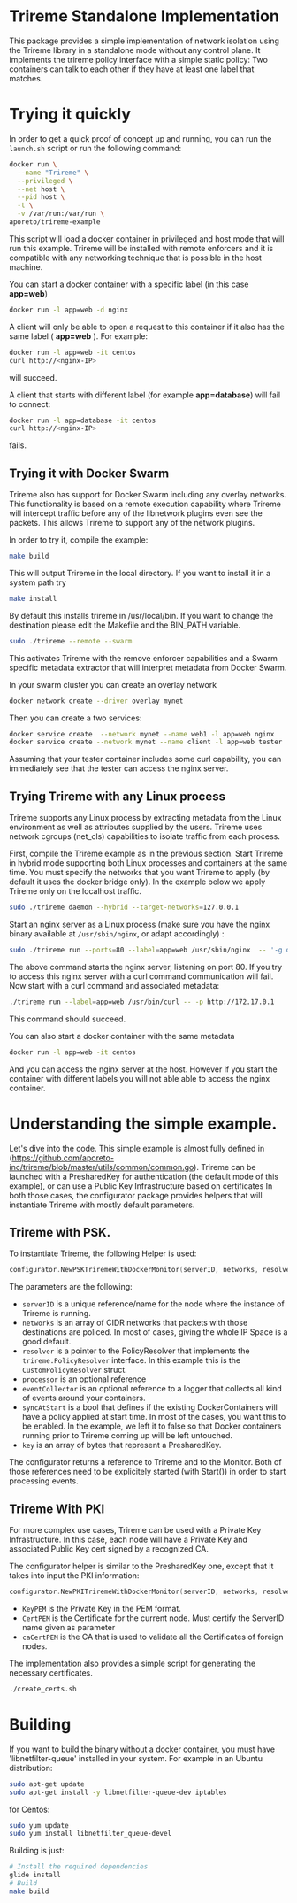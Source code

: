 # Trireme Standalone Implementation

This package provides a simple implementation of network isolation using the
Trireme library in a standalone mode without any control plane. It implements
the trireme policy interface with a simple static policy: Two containers can
talk to each other if they have at least one label that matches.


# Trying it quickly

In order to get a quick proof of concept up and running, you can run the `launch.sh` script or run the following command:

```bash
docker run \
  --name "Trireme" \
  --privileged \
  --net host \
  --pid host \
  -t \
  -v /var/run:/var/run \
aporeto/trireme-example

```

This script will load a docker container in privileged and host mode that will run this example. Trireme
will be installed with remote enforcers and it is compatible with any networking technique that is
possible in the host machine.

You can start a docker container with a specific label (in this case **app=web**)

```bash
docker run -l app=web -d nginx
```

A client will only be able to open a request to this container if it also has the same label ( **app=web** ). For example:

```bash
docker run -l app=web -it centos
curl http://<nginx-IP>
```
will succeed.

A client that starts with different label (for example **app=database**) will fail to connect:

```bash
docker run -l app=database -it centos
curl http://<nginx-IP>
```
fails.

## Trying it with Docker Swarm

Trireme also has support for Docker Swarm including any overlay networks. This functionality is
based on a remote execution capability where Trireme will intercept traffic before any
of the libnetwork plugins even see the packets. This allows Trireme to support any of the
network plugins.

In order to try it, compile the example:

```bash
make build
```

This will output Trireme in the local directory. If you want to install it in a system
path try
```bash
make install
```

By default this installs trireme in /usr/local/bin. If you want to change the destination please
edit the Makefile and the BIN_PATH variable.


```bash
sudo ./trireme --remote --swarm
```

This activates Trireme with the remove enforcer capabilities and a Swarm specific
metadata extractor that will interpret metadata from Docker Swarm.

In your swarm cluster you can create an overlay network
```bash
docker network create --driver overlay mynet
```

Then you can create a two services:
```bash
docker service create  --network mynet --name web1 -l app=web nginx
docker service create --network mynet --name client -l app=web tester
```

Assuming that your tester container includes some curl capability, you can immediately
see that the tester can access the nginx server.

## Trying Trireme with any Linux process

Trireme supports any Linux process by extracting metadata from the Linux environment as
well as attributes supplied by the users. Trireme uses network cgroups (net_cls) capabilities
to isolate traffic from each process.

First, compile the Trireme example as in the previous section. Start Trireme in hybrid mode
supporting both Linux processes and containers at the same time. You must specify the networks
that you want Trireme to apply (by default it uses the docker bridge only). In the example
below we apply Trireme only on the localhost traffic.

```bash
sudo ./trireme daemon --hybrid --target-networks=127.0.0.1
```

Start an nginx server as a Linux process (make sure you have the nginx binary available at `/usr/sbin/nginx`, or adapt accordingly) :

```bash
sudo ./trireme run --ports=80 --label=app=web /usr/sbin/nginx  -- '-g daemon off;'
```

The above command starts the nginx server, listening on port 80. If you try to access this nginx
server with a curl command communication will fail. Now start with a curl command and associated
metadata:

```bash
./trireme run --label=app=web /usr/bin/curl -- -p http://172.17.0.1
```
This command should succeed.

You can also start a docker container with the same metadata
```bash
docker run -l app=web -it centos
```

And you can access the nginx server at the host. However if you start the container
with different labels you will not able able to access the nginx container.

# Understanding the simple example.

Let's dive into the code. This simple example is almost fully defined in (https://github.com/aporeto-inc/trireme/blob/master/utils/common/common.go).
Trireme can be launched with a PresharedKey for authentication (the default mode of this example), or can use a Public Key Infrastructure based on certificates
In both those cases, the configurator package provides helpers that will instantiate Trireme with mostly default parameters.

## Trireme with PSK.

To instantiate Trireme, the following Helper is used:
```go
configurator.NewPSKTriremeWithDockerMonitor(serverID, networks, resolver, processor, eventCollector, syncAtStart, key)
```
The parameters are the following:
* `serverID` is a unique reference/name for the node where the instance of Trireme is running.
* `networks` is an array of CIDR networks that packets with those destinations are policed. In most of cases, giving the whole IP Space is a good default.
* `resolver` is a pointer to the PolicyResolver that implements the `trireme.PolicyResolver` interface. In this example this is the `CustomPolicyResolver` struct.
* `processor` is an optional reference
* `eventCollector` is an optional reference to a logger that collects all kind of events around your containers.
* `syncAtStart` is a bool that defines if the existing DockerContainers will have a policy applied at start time. In most of the cases, you want this to be enabled. In the example, we left it to false so that Docker containers running prior to Trireme coming up will be left untouched.
* `key` is an array of bytes that represent a PresharedKey.

The configurator returns a reference to Trireme and to the Monitor. Both of those references need to be explicitely started (with Start()) in order to start processing events.

## Trireme With PKI

For more complex use cases, Trireme can be used with a Private Key Infrastructure. In this case, each node will have a Private Key and associated Public Key cert signed by a recognized CA.

The configurator helper is similar to the PresharedKey one, except that it takes into input the PKI information:

```go
configurator.NewPKITriremeWithDockerMonitor(serverID, networks, resolver, processor, eventCollector, syncAtStart, keyPEM, certPEM, caCertPEM)
```

* `KeyPEM` is the Private Key in the PEM format.
* `CertPEM` is the Certificate for the current node. Must certify the ServerID name given as parameter
* `caCertPEM` is the CA that is used to validate all the Certificates of foreign nodes.

The implementation also provides a simple script for generating the necessary
certificates.


```bash
./create_certs.sh
```

# Building

If you want to build the binary without a docker container, you must have 'libnetfilter-queue' installed in your system. For example in an Ubuntu distribution:

```bash
sudo apt-get update
sudo apt-get install -y libnetfilter-queue-dev iptables
```

for Centos:
```bash
sudo yum update
sudo yum install libnetfilter_queue-devel
```

Building is just:

```bash
# Install the required dependencies
glide install
# Build
make build
```

